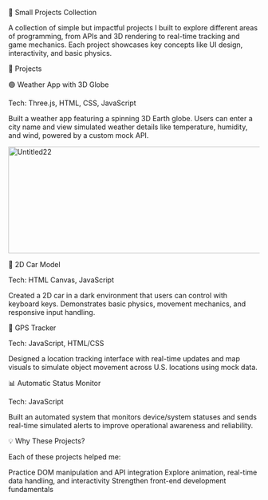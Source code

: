 🚀 Small Projects Collection

A collection of simple but impactful projects I built to explore different areas of programming, from APIs and 3D rendering to real-time tracking and game mechanics. Each project showcases key concepts like UI design, interactivity, and basic physics.

🔧 Projects

🟢 Weather App with 3D Globe

Tech: Three.js, HTML, CSS, JavaScript

Built a weather app featuring a spinning 3D Earth globe. Users can enter a city name and view simulated weather details like temperature, humidity, and wind, powered by a custom mock API.

<img width="563" height="214" alt="Untitled22" src="https://github.com/user-attachments/assets/1e8d667c-84a8-4588-8c8b-75de0d1a1033" />


🚗 2D Car Model

Tech: HTML Canvas, JavaScript

Created a 2D car in a dark environment that users can control with keyboard keys. Demonstrates basic physics, movement mechanics, and responsive input handling.

📍 GPS Tracker

Tech: JavaScript, HTML/CSS

Designed a location tracking interface with real-time updates and map visuals to simulate object movement across U.S. locations using mock data.

📊 Automatic Status Monitor

Tech: JavaScript

Built an automated system that monitors device/system statuses and sends real-time simulated alerts to improve operational awareness and reliability.

💡 Why These Projects?

Each of these projects helped me:

Practice DOM manipulation and API integration
Explore animation, real-time data handling, and interactivity
Strengthen front-end development fundamentals
